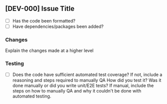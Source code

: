 ## [DEV-000] Issue Title

-   [ ] Has the code been formatted?
-   [ ] Have dependencies/packages been added?

### Changes
Explain the changes made at a higher level

### Testing
-   [ ] Does the code have sufficient automated test coverage? If not, include a reasoning and steps required to manually QA
How did you test it? Was it done manually or did you write unit/E2E tests?
If manual, include the steps on how to manually QA and why it couldn't be done with automated testing.
